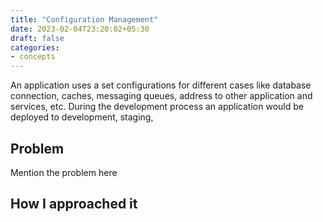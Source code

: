 ```yaml
---
title: "Configuration Management"
date: 2023-02-04T23:20:02+05:30
draft: false
categories:
- concepts
---
```


An application uses a set configurations for different cases like database connection, caches, messaging queues, address to other application and services, etc.
During the development process an application would be deployed to development, staging, 

## Problem

Mention the problem here

## How I approached it


